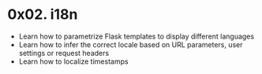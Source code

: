 # 0x02. i18n

- Learn how to parametrize Flask templates to display different languages
- Learn how to infer the correct locale based on URL parameters, user settings or request headers
- Learn how to localize timestamps
